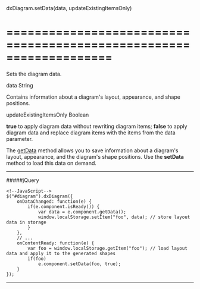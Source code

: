 <!--id-->dxDiagram.setData(data, updateExistingItemsOnly)<!--/id-->
===================================================================
===================================================================

<!--shortDescription-->
Sets the diagram data.
<!--/shortDescription-->

<!--paramName1-->data<!--/paramName1-->
<!--paramType1-->String<!--/paramType1-->
<!--paramDescription1-->
Contains information about a diagram's layout, appearance, and shape positions.
<!--/paramDescription1-->

<!--paramName2-->updateExistingItemsOnly<!--/paramName2-->
<!--paramType2-->Boolean<!--/paramType2-->
<!--paramDescription2-->
**true** to apply diagram data without rewriting diagram items;
**false** to apply diagram data and replace diagram items with the items from the data parameter.
<!--/paramDescription2-->

<!--fullDescription-->
The [getData]({basewidgetpath}/Methods/#getData) method allows you to save information about a diagram's layout, appearance, and the diagram's shape positions. Use the **setData** method to load this data on demand.

---
#####jQuery

    <!--JavaScript-->
    $("#diagram").dxDiagram({
        onDataChanged: function(e) { 
            if(e.component.isReady()) {
                var data = e.component.getData();
                window.localStorage.setItem("foo", data); // store layout data in storage
            }
        },
        // ...
        onContentReady: function(e) { 
            var foo = window.localStorage.getItem("foo"); // load layout data and apply it to the generated shapes
            if(foo)
                e.component.setData(foo, true);
        }
    });

---

<!--/fullDescription-->